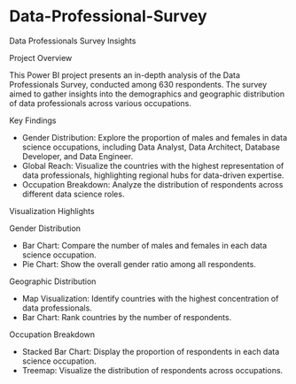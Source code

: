 # Data-Professional-Survey
Data Professionals Survey Insights


Project Overview

This Power BI project presents an in-depth analysis of the Data Professionals Survey, conducted among 630 respondents. The survey aimed to gather insights into the demographics and geographic distribution of data professionals across various occupations.


Key Findings


- Gender Distribution: Explore the proportion of males and females in data science occupations, including Data Analyst, Data Architect, Database Developer, and Data Engineer.
- Global Reach: Visualize the countries with the highest representation of data professionals, highlighting regional hubs for data-driven expertise.
- Occupation Breakdown: Analyze the distribution of respondents across different data science roles.


Visualization Highlights

Gender Distribution

- Bar Chart: Compare the number of males and females in each data science occupation.
- Pie Chart: Show the overall gender ratio among all respondents.

Geographic Distribution

- Map Visualization: Identify countries with the highest concentration of data professionals.
- Bar Chart: Rank countries by the number of respondents.

Occupation Breakdown

- Stacked Bar Chart: Display the proportion of respondents in each data science occupation.
- Treemap: Visualize the distribution of respondents across occupations.
